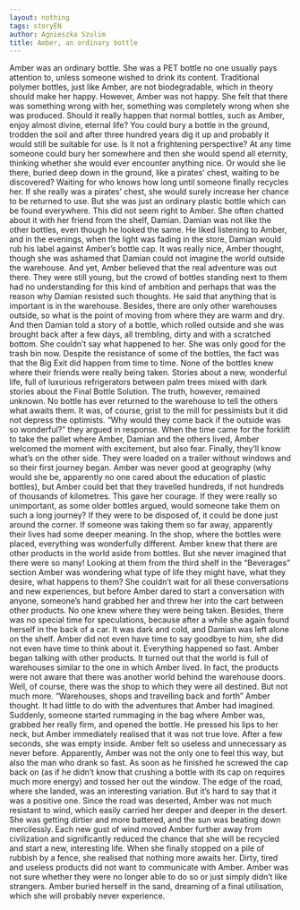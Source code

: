 ```yaml
---
layout: nothing
tags: storyEN
author: Agnieszka Szulim
title: Amber, an ordinary bottle
---
```

Amber was an ordinary bottle. She was a PET bottle no one usually pays attention to, unless someone wished to drink its content. Traditional polymer bottles, just like Amber, are not biodegradable, which in theory should make her happy. However, Amber was not happy. She felt that there was something wrong with her, something was completely wrong when she was produced. Should it really happen that normal bottles, such as Amber, enjoy almost divine, eternal life? You could bury a bottle in the ground, trodden the soil and after three hundred years dig it up and probably it would still be suitable for use. Is it not a frightening perspective? At any time someone could bury her somewhere and then she would spend all eternity, thinking whether she would ever encounter anything nice. Or would she lie there, buried deep down in the ground, like a pirates’ chest, waiting to be discovered? Waiting for who knows how long until someone finally recycles her. If she really was a pirates’ chest, she would surely increase her chance to be returned to use. But she was just an ordinary plastic bottle which can be found everywhere.
This did not seem right to Amber. She often chatted about it with her friend from the shelf, Damian. Damian was not like the other bottles, even though he looked the same. He liked listening to Amber, and in the evenings, when the light was fading in the store, Damian would rub his label against Amber’s bottle cap. It was really nice, Amber thought, though she was ashamed that Damian could not imagine the world outside the warehouse. And yet, Amber believed that the real adventure was out there. They were still young, but the crowd of bottles standing next to them had no understanding for this kind of ambition and perhaps that was the reason why Damian resisted such thoughts. He said that anything that is important is in the warehouse. Besides, there are only other warehouses outside, so what is the point of moving from where they are warm and dry. And then Damian told a story of a bottle, which rolled outside and she was brought back after a few days, all trembling, dirty and with a scratched bottom. She couldn’t say what happened to her. She was only good for the trash bin now.
Despite the resistance of some of the bottles, the fact was that the Big Exit did happen from time to time. None of the bottles knew where their friends were really being taken. Stories about a new, wonderful life, full of luxurious refrigerators between palm trees mixed with dark stories about the Final Bottle Solution. The truth, however, remained unknown. No bottle has ever returned to the warehouse to tell the others what awaits them. It was, of course, grist to the mill for pessimists but it did not depress the optimists. “Why would they come back if the outside was so wonderful?” they argued in response.
When the time came for the forklift to take the pallet where Amber, Damian and the others lived, Amber welcomed the moment with excitement, but also fear. Finally, they’ll know what’s on the other side. They were loaded on a trailer without windows and so their first journey began. Amber was never good at geography (why would she be, apparently no one cared about the education of plastic bottles), but Amber could bet that they travelled hundreds, if not hundreds of thousands of kilometres. This gave her courage. If they were really so unimportant, as some older bottles argued, would someone take them on such a long journey? If they were to be disposed of, it could be done just around the corner. If someone was taking them so far away, apparently their lives had some deeper meaning.
In the shop, where the bottles were placed, everything was wonderfully different. Amber knew that there are other products in the world aside from bottles. But she never imagined that there were so many! Looking at them from the third shelf in the “Beverages” section Amber was wondering what type of life they might have, what they desire, what happens to them? She couldn’t wait for all these conversations and new experiences, but before Amber dared to start a conversation with anyone, someone’s hand grabbed her and threw her into the cart between other products. No one knew where they were being taken. Besides, there was no special time for speculations, because after a while she again found herself in the back of a car. It was dark and cold, and Damian was left alone on the shelf. Amber did not even have time to say goodbye to him, she did not even have time to think about it. Everything happened so fast. Amber began talking with other products. It turned out that the world is full of warehouses similar to the one in which Amber lived. In fact, the products were not aware that there was another world behind the warehouse doors. Well, of course, there was the shop to which they were all destined. But not much more. “Warehouses, shops and travelling back and forth” Amber thought. It had little to do with the adventures that Amber had imagined.
Suddenly, someone started rummaging in the bag where Amber was, grabbed her really firm, and opened the bottle. He pressed his lips to her neck, but Amber immediately realised that it was not true love. After a few seconds, she was empty inside. Amber felt so useless and unnecessary as never before.
Apparently, Amber was not the only one to feel this way, but also the man who drank so fast. As soon as he finished he screwed the cap back on (as if he didn’t know that crushing a bottle with its cap on requires much more energy) and tossed her out the window. The edge of the road, where she landed, was an interesting variation. But it’s hard to say that it was a positive one. Since the road was deserted, Amber was not much resistant to wind, which easily carried her deeper and deeper in the desert. She was getting dirtier and more battered, and the sun was beating down mercilessly. Each new gust of wind moved Amber further away from civilization and significantly reduced the chance that she will be recycled and start a new, interesting life. When she finally stopped on a pile of rubbish by a fence, she realised that nothing more awaits her. Dirty, tired and useless products did not want to communicate with Amber. Amber was not sure whether they were no longer able to do so or just simply didn’t like strangers. Amber buried herself in the sand, dreaming of a final utilisation, which she will probably never experience.
